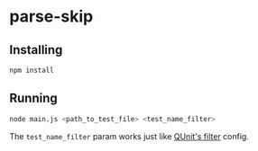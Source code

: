 # parse-skip

## Installing
```sh
npm install
```

## Running
```sh
node main.js <path_to_test_file> <test_name_filter>
```

The `test_name_filter` param works just like [QUnit's filter](https://api.qunitjs.com/config/QUnit.config#qunitconfigfilter-string--default-undefined) config.
